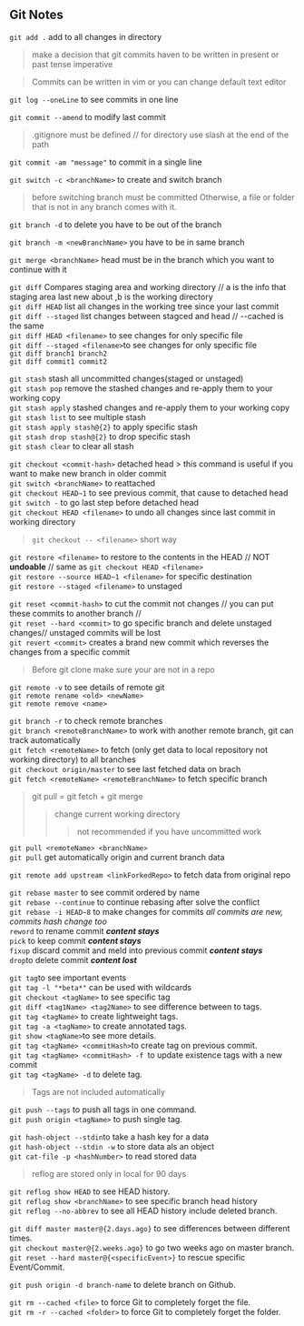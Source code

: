 ## Git Notes

`git add .` add to all changes in directory

> make a decision that git commits haven to be written in present or past tense imperative

> Commits can be written in vim or you can change default text editor

`git log --oneLine` to see commits in one line

`git commit --amend`  to modify last commit 

> .gitignore must be defined // for directory use slash at the end of the path  
 
`git commit -am "message"` to commit in a single line  

`git switch -c <branchName>` to create and switch branch  

> before switching branch must be committed Otherwise, a file or folder that is not in any branch comes with it.  

`git branch -d` to delete you have to be out of the branch  

`git branch -m <newBranchName>` you have to be in same branch  

`git merge <branchName>` head must be in the branch which you want to continue with it  

`git diff` Compares staging area and working directory // a is the info that staging area last new about ,b is the working directory  
`git diff HEAD` list all changes in the working tree since your last commit  
`git diff --staged` list changes  between stagced and head // --cached is the same  
`git diff HEAD <filename>` to see changes for only specific file  
`git diff --staged <filename>`to see changes for only specific file  
`git diff branch1 branch2`   
`git diff commit1 commit2`  

`git stash` stash all uncommitted changes(staged or unstaged)  
`git stash pop` remove the stashed changes and re-apply them to your working copy  
`git stash apply` stashed changes and re-apply them to your working copy  
`git stash list` to see multiple stash  
`git stash apply stash@{2}` to apply specific stash  
`git stash drop stash@{2}` to drop  specific stash  
`git stash clear` to clear all stash  

`git checkout <commit-hash>` detached head > this command is useful if you want to make new branch in older commit    
`git switch <branchName>` to reattached  
`git checkout HEAD~1` to see previous commit, that cause to detached head  
`git switch -` to go last step before detached head  
`git checkout HEAD <filename>` to undo all changes since last commit in working directory  
> `git checkout -- <filename>` short way
  
`git restore <filename>` to restore to the contents in the HEAD // NOT **undoable** // same as `git checkout HEAD <filename>`   
`git restore --source HEAD~1 <filename>` for specific destination  
`git restore --staged <filename>` to unstaged   

`git reset <commit-hash>` to cut the commit not changes // you can put these  commits to another branch //  
`git reset --hard <commit>` to go specific branch and delete unstaged changes// unstaged commits will be lost  
`git revert <commit>` creates a brand new commit which reverses the changes from a specific commit  

> Before git clone make sure your are not in a repo

`git remote -v` to see details of remote git  
`git remote rename <old> <newName>`  
`git remote remove <name>`  

`git branch -r` to check remote branches  
`git branch <remoteBranchName>` to work with another remote branch, git can track automatically   
`git fetch <remoteName>` to fetch (only get data to local repository not working directory) to all branches  
`git checkout origin/master` to see last fetched data on brach  
`git fetch <remoteName> <remoteBranchName>` to fetch specific branch  
 
> git pull = git fetch + git merge  
>> change current working directory  
>>> not recommended if you have uncommitted work  

`git pull <remoteName> <branchName>`  
`git pull` get automatically origin and current branch data 

`git remote add upstream <linkForkedRepo>` to fetch data from original repo

`git rebase master` to see commit ordered by name     
`git rebase --continue` to continue rebasing after solve the conflict  
`git rebase -i HEAD~8` to make changes for commits *all commits are new, commits hash change too*  
`reword` to rename commit ***content stays***  
`pick` to keep commit ***content stays***  
`fixup` discard commit and meld into previous commit ***content stays***  
`drop`to delete commit ***content lost*** 

`git tag`to see important events   
`git tag -l "*beta*"` can be used with wildcards   
`git checkout <tagName>` to see specific tag    
`git diff <tag1Name> <tag2Name>` to see difference between to tags.  
`git tag <tagName>` to create lightweight tags.  
`git tag -a <tagName>` to create annotated tags.  
`git show <tagName>`to see more details.    
`git tag <tagName> <commitHash>`to create tag on previous commit.  
`git tag <tagName> <commitHash> -f `to update existence tags with a new commit  
`git tag <tagName> -d` to delete tag.  
> Tags are not included automatically 

`git push --tags` to push all tags in one command.  
`git push origin <tagName>` to push single tag.  

`git hash-object --stdin`to take a hash key for a data  
`git hash-object --stdin -w` to store data als an object  
`git cat-file -p <hashNumber>` to read stored data 

> reflog are stored only in local for 90 days 

`git reflog show HEAD` to see HEAD history.  
`git reflog show <branchName>` to see specific branch head history  
`git reflog --no-abbrev` to see all HEAD history include deleted branch.

`git diff master master@{2.days.ago}` to see differences between different times.  
`git checkout master@{2.weeks.ago}` to go two weeks ago on master branch.  
`git reset --hard master@{<specificEvent>}` to rescue specific Event/Commit.  
 
`git push origin -d branch-name` to delete branch on Github.  
 
`git rm --cached <file>` to force Git to completely forget the file.  
`git rm -r --cached <folder>`  to force Git to completely forget the folder.  


